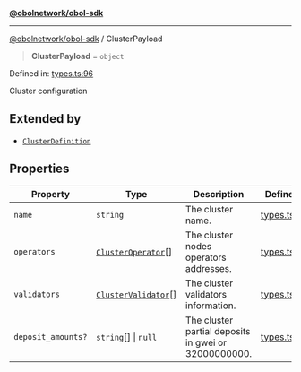 [**@obolnetwork/obol-sdk**](../index.md)

***

[@obolnetwork/obol-sdk](../index.md) / ClusterPayload

> **ClusterPayload** = `object`

Defined in: [types.ts:96](https://github.com/ObolNetwork/obol-sdk/blob/02533ab878b3f13dbe6c0029828624f75ecbe185/src/types.ts#L96)

Cluster configuration

## Extended by

- [`ClusterDefinition`](../interfaces/ClusterDefinition.md)

## Properties

| Property | Type | Description | Defined in |
| ------ | ------ | ------ | ------ |
| <a id="name"></a> `name` | `string` | The cluster name. | [types.ts:98](https://github.com/ObolNetwork/obol-sdk/blob/02533ab878b3f13dbe6c0029828624f75ecbe185/src/types.ts#L98) |
| <a id="operators"></a> `operators` | [`ClusterOperator`](ClusterOperator.md)[] | The cluster nodes operators addresses. | [types.ts:101](https://github.com/ObolNetwork/obol-sdk/blob/02533ab878b3f13dbe6c0029828624f75ecbe185/src/types.ts#L101) |
| <a id="validators"></a> `validators` | [`ClusterValidator`](ClusterValidator.md)[] | The cluster validators information. | [types.ts:104](https://github.com/ObolNetwork/obol-sdk/blob/02533ab878b3f13dbe6c0029828624f75ecbe185/src/types.ts#L104) |
| <a id="deposit_amounts"></a> `deposit_amounts?` | `string`[] \| `null` | The cluster partial deposits in gwei or 32000000000. | [types.ts:107](https://github.com/ObolNetwork/obol-sdk/blob/02533ab878b3f13dbe6c0029828624f75ecbe185/src/types.ts#L107) |
